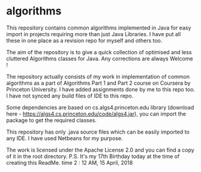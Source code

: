 # algorithms
This repository contains common algorithms implemented in Java for easy import in projects requiring more than just Java Libraries. I have put all these in one place as a revision repo for myself and others too. 

The aim of the repository is to give a quick collection of optimised and less cluttered Algorithms classes for Java.
Any corrections are always Welcome !

The repository actually consists of my work in implementation of common algorithms as a part of Algorithms Part 1 and Part 2 course on Coursera by Princeton University. I have added assignments done by me to this repo too.
I have not synced any build files of IDE to this repo.

Some dependencies are based on cs.algs4.princeton.edu library (download here - https://algs4.cs.princeton.edu/code/algs4.jar), you can import the package to get the required classes.

This repository has only .java source files which can be easily imported to any IDE.
I have used Netbeans for my purpose.

The work is licensed under the Apache License 2.0 and you can find a copy of it in the root directory.
P.S. It's my 17th Birthday today at the time of creating this ReadMe. time 2 : 12 AM, 15 April, 2018
